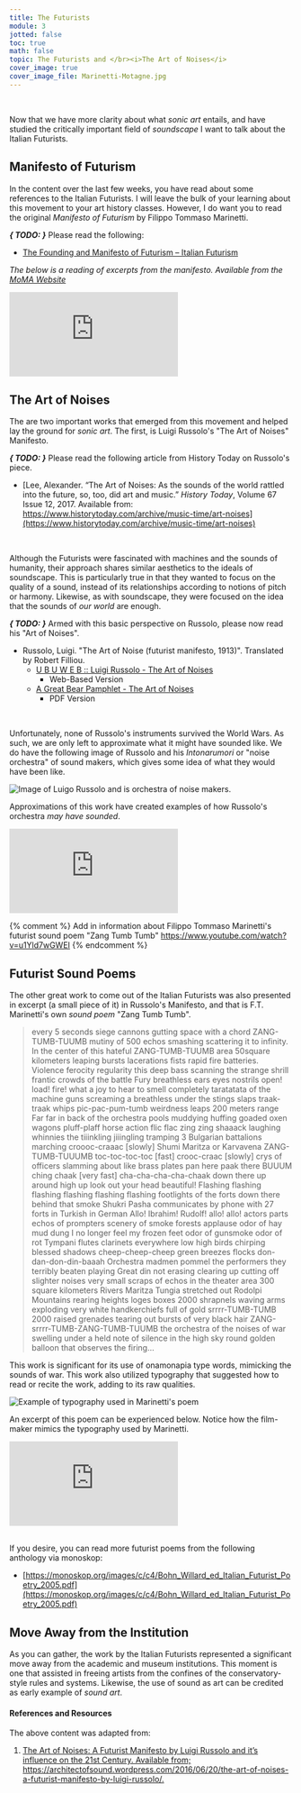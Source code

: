 ```yaml
---
title: The Futurists
module: 3
jotted: false
toc: true
math: false
topic: The Futurists and </br><i>The Art of Noises</i>
cover_image: true
cover_image_file: Marinetti-Motagne.jpg
---
```



<br />


Now that we have more clarity about what _sonic art_ entails, and have studied the critically important field of _soundscape_ I want to talk about the Italian Futurists.


## Manifesto of Futurism

In the content over the last few weeks, you have read about some references to the Italian Futurists. I will leave the bulk of your learning about this movement to your art history classes. However, I do want you to read the original _Manifesto of Futurism_ by Filippo Tommaso Marinetti.

**_{ TODO: }_** Please read the following:

- [The Founding and Manifesto of Futurism  – Italian Futurism](https://www.italianfuturism.org/manifestos/foundingmanifesto/)

_The below is a reading of excerpts from the manifesto. Available from the [MoMA Website](https://www.moma.org/multimedia/video/76/453)_

<div class="embed-responsive embed-responsive-16by9"><iframe class="embed-responsive-item" src="https://assets.moma.org/momaorg/shared/video_file/video_file/462/futurist_manifesto-h.264_youtube_640_480.mp4" frameborder="0" allow="accelerometer; autoplay; encrypted-media; gyroscope; picture-in-picture" allowfullscreen></iframe></div>


## The Art of Noises


The are two important works that emerged from this movement and helped lay the ground for _sonic art_. The first, is Luigi Russolo's "The Art of Noises" Manifesto.

**_{ TODO: }_** Please read the following article from History Today on Russolo's piece.

- [Lee, Alexander. “The Art of Noises: As the sounds of the world rattled into the future, so, too, did art and music.” _History Today_, Volume 67 Issue 12, 2017. Available from: https://www.historytoday.com/archive/music-time/art-noises](https://www.historytoday.com/archive/music-time/art-noises)

<br />

Although the Futurists were fascinated with machines and the sounds of humanity, their approach shares similar aesthetics to the ideals of soundscape. This is particularly true in that they wanted to focus on the quality of a sound, instead of its relationships according to notions of pitch or harmony. Likewise, as with soundscape, they were focused on the idea that the sounds of _our world_ are enough.

**_{ TODO: }_** Armed with this basic perspective on Russolo, please now read his "Art of Noises".

- Russolo, Luigi. "The Art of Noise (futurist manifesto, 1913)". Translated by Robert Filliou.
	- [U B U W E B :: Luigi Russolo - The Art of Noises](https://www.ubu.com/papers/russolo.html)
		- Web-Based Version
	- [A Great Bear Pamphlet - The Art of Noises](https://github.com/Montana-Media-Arts/intro-to-sonic-arts/raw/master/resources/russolo_noise.pdf)
		- PDF Version

<br />


Unfortunately, none of Russolo's instruments survived the World Wars. As such, we are only left to approximate what it might have sounded like. We do have the following image of Russolo and his _Intonarumori_ or "noise orchestra" of sound makers, which gives some idea of what they would have been like.

![Image of Luigo Russolo and is orchestra of noise makers.](../imgs/luigi-russolo-and-ugo-piatti-with-noise-machines-milan-1913.jpg "Image of Luigo Russolo and is orchestra of noise makers.")

Approximations of this work have created examples of how Russolo's orchestra _may have sounded_.

<div class="embed-responsive embed-responsive-16by9"><iframe class="embed-responsive-item" src="https://www.youtube.com/embed/Lqej96ZVoo8" frameborder="0" allow="accelerometer; autoplay; encrypted-media; gyroscope; picture-in-picture" allowfullscreen></iframe></div>

{% comment %}
Add in information about Filippo Tommaso Marinetti's futurist sound poem "Zang Tumb Tumb"
https://www.youtube.com/watch?v=u1Yld7wGWEI
{% endcomment %}

## Futurist Sound Poems

The other great work to come out of the Italian Futurists was also presented in excerpt (a small piece of it) in Russolo's Manifesto, and that is F.T. Marinetti's own _sound poem_ "Zang Tumb Tumb".

> every 5 seconds siege cannons gutting space with a chord ZANG-TUMB-TUUMB mutiny of 500 echos smashing scattering it to infinity. In the center of this hateful ZANG-TUMB-TUUMB area 50square kilometers leaping bursts lacerations fists rapid fire batteries. Violence ferocity regularity this deep bass scanning the strange shrill frantic crowds of the battle Fury breathless ears eyes nostrils open! load! fire! what a joy to hear to smell completely taratatata of the machine guns screaming a breathless under the stings slaps traak-traak whips pic-pac-pum-tumb weirdness leaps 200 meters range Far far in back of the orchestra pools muddying huffing goaded oxen wagons pluff-plaff horse action flic flac zing zing shaaack laughing whinnies the tiiinkling jiiingling tramping 3 Bulgarian battalions marching croooc-craaac [slowly] Shumi Maritza or Karvavena ZANG-TUMB-TUUUMB toc-toc-toc-toc [fast] crooc-craac [slowly] crys of officers slamming about like brass plates pan here paak there BUUUM ching chaak [very fast] cha-cha-cha-cha-chaak down there up around high up look out your head beautiful! Flashing flashing flashing flashing flashing flashing footlights of the forts down there behind that smoke Shukri Pasha communicates by phone with 27 forts in Turkish in German Allo! Ibrahim! Rudolf! allo! allo! actors parts echos of prompters scenery of smoke forests applause odor of hay mud dung I no longer feel my frozen feet odor of gunsmoke odor of rot Tympani flutes clarinets everywhere low high birds chirping blessed shadows cheep-cheep-cheep green breezes flocks don-dan-don-din-baaah Orchestra madmen pommel the performers they terribly beaten playing Great din not erasing clearing up cutting off slighter noises very small scraps of echos in the theater area 300 square kilometers Rivers Maritza Tungia stretched out Rodolpi Mountains rearing heights loges boxes 2000 shrapnels waving arms exploding very white handkerchiefs full of gold srrrr-TUMB-TUMB 2000 raised grenades tearing out bursts of very black hair ZANG-srrrr-TUMB-ZANG-TUMB-TUUMB the orchestra of the noises of war swelling under a held note of silence in the high sky round golden balloon that observes the firing...

This work is significant for its use of onamonapia type words, mimicking the sounds of war. This work also utilized typography that suggested how to read or recite the work, adding to its raw qualities.

![Example of typography used in Marinetti's poem](../imgs/ZangTumbTumb-1914.jpg "Example of typography used in Marinetti's poem")

An excerpt of this poem can be experienced below. Notice how the film-maker mimics the typography used by Marinetti.

<div class="embed-responsive embed-responsive-16by9"><iframe class="embed-responsive-item" src="https://www.youtube.com/embed/3_3O0zOiX-w" frameborder="0" allow="accelerometer; autoplay; encrypted-media; gyroscope; picture-in-picture" allowfullscreen></iframe></div>

<br />


If you desire, you can read more futurist poems from the following anthology via monoskop:

- [https://monoskop.org/images/c/c4/Bohn_Willard_ed_Italian_Futurist_Poetry_2005.pdf](https://monoskop.org/images/c/c4/Bohn_Willard_ed_Italian_Futurist_Poetry_2005.pdf)

## Move Away from the Institution

As you can gather, the work by the Italian Futurists represented a significant move away from the academic and museum institutions. This moment is one that assisted in freeing artists from the confines of the conservatory-style rules and systems. Likewise, the use of sound as art can be credited as early example of _sound art_.

<div class="ref">
<h4>References and Resources</h4>

The above content was adapted from:

<ol>
<li><a href="https://architectofsound.wordpress.com/2016/06/20/the-art-of-noises-a-futurist-manifesto-by-luigi-russolo/">The Art of Noises: A Futurist Manifesto by Luigi Russolo and it’s influence on the 21st Century. Available from; https://architectofsound.wordpress.com/2016/06/20/the-art-of-noises-a-futurist-manifesto-by-luigi-russolo/.</a></li>
</ol>
</div>
